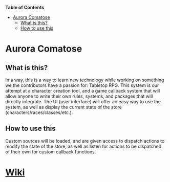 <!-- markdown-toc start - Don't edit this section. Run M-x markdown-toc-refresh-toc -->
**Table of Contents**

- [Aurora Comatose](#aurora-comatose)
    - [What is this?](#what-is-this)
    - [How to use this](#how-to-use-this)

<!-- markdown-toc end -->

# Aurora Comatose #
## What is this? ##
In a way, this is a way to learn new technology while working on something we the contributors have a passion for: Tabletop RPG. This system is our attempt at a character creation tool, and a game callback system that will allow anyone to write their own rules, systems, and packages that will directly integrate. The UI (user interface) will offer an easy way to use the system, as well as display the current state of the store (characters/races/classes/etc.).
## How to use this ##
Custom sources will be loaded, and are given access to dispatch actions to modify the state of the store, as well as listen for actions to be dispatched of their own for custom callback functions.
# [Wiki](https://thelettertheta.github.io/tabletop-rpg/ "See our Wiki!") #